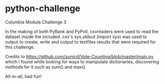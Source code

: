 # python-challenge
Columbia Module Challenge 3

In the making of both PyBank and PyPoll,
csvreaders were used to read the dataset inside the included .csv's 
sys.stdout (import sys) was used to output to create, write and output to textfiles results that
were required for this challenge.

Credits to https://github.com/zunicd/Vote-Counting/blob/master/main.py
which I found while looking for ways to manipulate dictionaries, discovering methods for it such as sum() and max().

All-in-all, had fun!